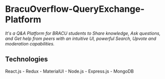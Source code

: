 # BracuOverflow-QueryExchange-Platform
 *It's a Q&A Platform for BRACU students to Share knowledge, Ask questions, and Get help from peers with an intuitive UI, powerful Search, Upvote and moderation capabilities.*

  ## Technologies
   React.js - Redux - MaterialUI - Node.js - Express.js - MongoDB 
